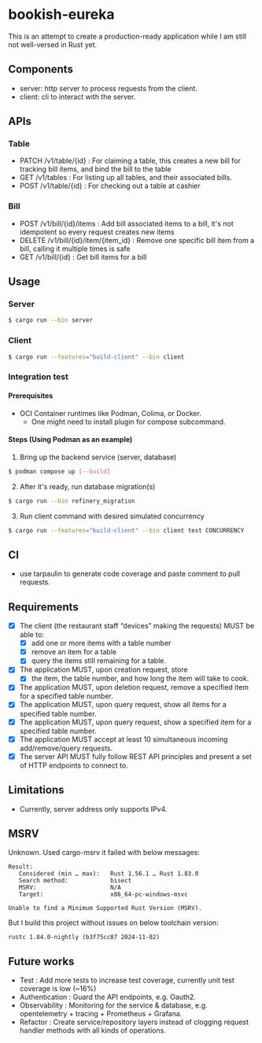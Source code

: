 # bookish-eureka

This is an attempt to create a production-ready application while I am still not well-versed in Rust yet.

## Components
- server: http server to process requests from the client.
- client: cli to interact with the server.

## APIs

### Table
- PATCH /v1/table/{id} : For claiming a table, this creates a new bill for tracking bill items, and bind the bill to the table
- GET /v1/tables : For listing up all tables, and their associated bills.
- POST /v1/table/{id} : For checking out a table at cashier
### Bill
- POST /v1/bill/{id}/items : Add bill associated items to a bill, it's not idempotent so every request creates new items
- DELETE /v1/bill/{id}/item/{item_id} : Remove one specific bill item from a bill, calling it multiple times is safe
- GET /v1/bill/{id} : Get bill items for a bill

## Usage

### Server
```bash
$ cargo run --bin server
```
### Client
```bash
$ cargo run --features="build-client" --bin client
```
### Integration test

#### Prerequisites
- OCI Container runtimes like Podman, Colima, or Docker.
  - One might need to install plugin for compose subcommand.

#### Steps (Using Podman as an example)

1. Bring up the backend service (server, database)
```bash
$ podman compose up [--build]
```
2. After it's ready, run database migration(s)
```bash
$ cargo run --bin refinery_migration
```
3. Run client command with desired simulated concurrency
```bash
$ cargo run --features="build-client" --bin client test CONCURRENCY
```

## CI
- use tarpaulin to generate code coverage and paste comment to pull requests.

## Requirements
- [x] The client (the restaurant staff “devices” making the requests) MUST be able to:
  - [x] add one or more items with a table number
  - [x] remove an item for a table
  - [x] query the items still remaining for a table.
- [x] The application MUST, upon creation request, store
  - [x] the item, the table number, and how long the item will take to cook.
- [x] The application MUST, upon deletion request, remove a specified item for a specified table number.
- [x] The application MUST, upon query request, show all items for a specified table number.
- [x] The application MUST, upon query request, show a specified item for a specified table number.
- [x] The application MUST accept at least 10 simultaneous incoming add/remove/query requests.
- [x] The server API MUST fully follow REST API principles and present a set of HTTP endpoints to connect to.

## Limitations
- Currently, server address only supports IPv4.

## MSRV
Unknown. Used cargo-msrv it failed with below messages:
```
Result:
   Considered (min … max):   Rust 1.56.1 … Rust 1.83.0
   Search method:            bisect
   MSRV:                     N/A
   Target:                   x86_64-pc-windows-msvc

Unable to find a Minimum Supported Rust Version (MSRV).
```
But I build this project without issues on below toolchain version:
```
rustc 1.84.0-nightly (b3f75cc87 2024-11-02)
```

## Future works
- Test : Add more tests to increase test coverage, currently unit test coverage is low (~16%)
- Authentication : Guard the API endpoints, e.g. Oauth2.
- Observability : Monitoring for the service & database, e.g. opentelemetry + tracing + Prometheus + Grafana.
- Refactor : Create service/repository layers instead of clogging request handler methods with all kinds of operations.
